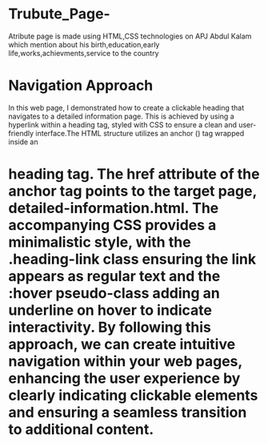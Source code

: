 # Trubute_Page-

Atribute page is made using HTML,CSS technologies on APJ Abdul Kalam which mention about his birth,education,early life,works,achievments,service to the country 


# Navigation Approach 


In this web page, I demonstrated how to create a clickable heading that navigates to a detailed information page. 
This is achieved by using a hyperlink within a heading tag, styled with CSS to ensure a clean and user-friendly interface.The HTML structure utilizes an anchor (<a>) tag wrapped inside an <h1> heading tag. 
The href attribute of the anchor tag points to the target page, detailed-information.html.
The accompanying CSS provides a minimalistic style, with the .heading-link class ensuring the link appears as regular text and the :hover pseudo-class adding an underline on hover to indicate interactivity.
By following this approach, we can create intuitive navigation within your web pages, enhancing the user experience by clearly indicating clickable elements and ensuring a seamless transition to additional content.

